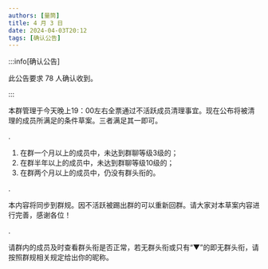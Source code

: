 ```yaml
---
authors: [量筒]
title: 4 月 3 日
date: 2024-04-03T20:12
tags: [确认公告]
---
```


:::info[确认公告]

此公告要求 78 人确认收到。

:::

本群管理于今天晚上19：00左右全票通过不活跃成员清理事宜。现在公布将被清理的成员所满足的条件草案。三者满足其一即可。

.

1. 在群一个月以上的成员中，未达到群聊等级3级的；
2. 在群半年以上的成员中，未达到群聊等级10级的；
3. 在群两个月以上的成员中，仍没有群头衔的。

.

本内容将同步到群规。因不活跃被踢出群的可以重新回群。请大家对本草案内容进行完善，感谢各位！

.

请群内的成员及时查看群头衔是否正常，若无群头衔或只有“▼”的即无群头衔，请按照群规相关规定给出你的昵称。
